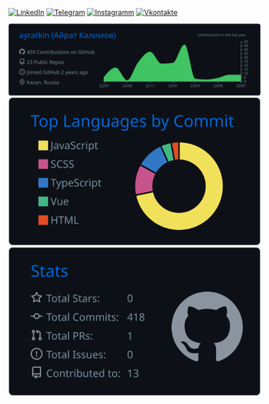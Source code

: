 [![LinkedIn](https://img.shields.io/badge/-LinkedIn-090909?style=for-the-badge&logo=linkedin&logoColor=007BB6)](https://www.linkedin.com/in/airat-kalimov-19940423b)
[![Telegram](https://img.shields.io/badge/-Telegram-090909?style=for-the-badge&logo=telegram&logoColor=27A0D9)](https://t.me/ayratkin)
[![Instagramm](https://img.shields.io/badge/-Instagram-090909?style=for-the-badge&logo=instagram&logoColor=B4068E)](https://www.instagram.com/airat.zip)
[![Vkontakte](https://img.shields.io/badge/-Vk-090909?style=for-the-badge&logo=Vk&logoColor=4F7DB3)](https://vk.com/wsjttui)

[![](https://raw.githubusercontent.com/ayratkin/ayratkin/master/profile-summary-card-output/github_dark/0-profile-details.svg)](https://github.com/vn7n24fzkq/github-profile-summary-cards)
[![](https://raw.githubusercontent.com/ayratkin/ayratkin/master/profile-summary-card-output/github_dark/2-most-commit-language.svg)](https://github.com/vn7n24fzkq/github-profile-summary-cards)
[![](https://raw.githubusercontent.com/ayratkin/ayratkin/master/profile-summary-card-output/github_dark/3-stats.svg)](https://github.com/vn7n24fzkq/github-profile-summary-cards) 
